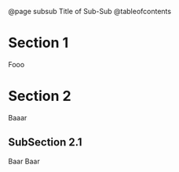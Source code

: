 @page subsub Title of Sub-Sub
@tableofcontents

# Section 1
Fooo

# Section 2
Baaar

## SubSection 2.1
Baar Baar
